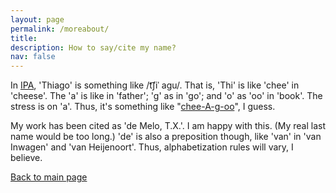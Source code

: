 ```yaml
---
layout: page
permalink: /moreabout/
title: 
description: How to say/cite my name? 
nav: false
---
```


In [IPA](https://en.wikipedia.org/wiki/International_Phonetic_Alphabet), 'Thiago' is something like /t͡ʃiˈ aɡu/.  That is, 'Thi' is like 'chee' in 'cheese'. The 'a' is like in 'father'; 'g' as in 'go'; and 'o' as 'oo' in 'book'. The stress is on 'a'.  Thus, it's something like "<u>chee-A-g-oo</u>", I guess.  
  
My work has been cited as 'de Melo, T.X.'. I am happy with this. (My real last name would be too long.) 'de' is also a preposition though, like 'van' in 'van Inwagen' and 'van Heijenoort'. Thus, alphabetization rules will vary, I believe. 

[Back to main page](/)


  